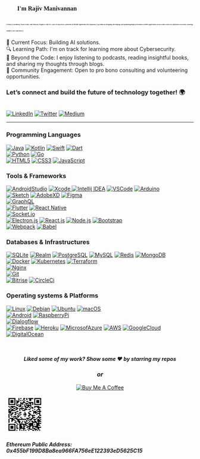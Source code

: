 <h3><span style="font-family:Nunito; font-size:1em;">👋🏼 I'm Rajiv Manivannan</h3></span>

<h4 align="centre">


<span style="font-family:Nunito; font-size:0.3em;">A Senior Consultant, Team Leader, and Software Engineer with 13+ years of experience, primarily in Mobile Application Development. I specialize in designing, developing, and optimizing high-performance mobile applications across native and cross-platform ecosystems, ensuring seamless user experiences.

</span>

</h4>

🚀  Current Focus: Building AI solutions.  
🔍  Learning Path: I'm on track for learning more about Cybersecurity.  
📖  Beyond the Code: I enjoy listening to podcasts, reading insightful books, and sharing my thoughts through blogs.  
🤝  Community Engagement: Open to pro bono consulting and volunteering opportunities.  

  
 
<h3 align="left">Let’s connect and build the future of technology together! 🌍</h3>
</br>
<a href="https://www.linkedin.com/in/rajivmanivannan" target="_blank"><img src="https://img.shields.io/badge/LinkedIn-0077B5?style=for-the-badge&logo=linkedin&logoColor=white" alt="LinkedIn"></a> 
<a href="https://twitter.com/rajivmanivannan" target="_blank"><img src="https://img.shields.io/badge/Twitter-1DA1F2?style=for-the-badge&logo=twitter&logoColor=white" alt="Twitter"></a> 
<a href="https://medium.com/@rajivmanivannan" target="_blank"><img src="https://img.shields.io/badge/Medium-12100E?style=for-the-badge&logo=medium&logoColor=white" alt="Medium"></a>
<br>

---  
<h3>Programming Languages</h3>

[![Java](https://img.shields.io/badge/Java-000?&logo=Java)](https://www.java.com)
[![Kotlin](https://img.shields.io/badge/Kotlin-000?&logo=Kotlin)](https://kotlinlang.org)
[![Swift](https://img.shields.io/badge/Swift-000?&logo=Swift)](https://developer.apple.com/swift)
[![Dart](https://img.shields.io/badge/Dart-000?&logo=Dart)](https://dart.dev)  
[![Python](https://img.shields.io/badge/Python-000?&logo=Python)](https://www.python.org)
[![Go](https://img.shields.io/badge/Go-000?&logo=Go)](https://golang.org)  
[![HTML5](https://img.shields.io/badge/HTML5-000?&logo=html5)](https://developer.mozilla.org/en-US/docs/Glossary/HTML5)
[![CSS3](https://img.shields.io/badge/CSS3-000?&logo=css3)](https://developer.mozilla.org/en-US/docs/Web/CSS)
[![JavaScript](https://img.shields.io/badge/JavaScript-000?&logo=JavaScript)](https://developer.mozilla.org/en-US/docs/Web/JavaScript)  

<h3>Tools & Frameworks</h3>

[![AndroidStudio](https://img.shields.io/badge/AndroidStudio-000?&logo=AndroidStudio)](https://developer.android.com/studio)
[![Xcode](https://img.shields.io/badge/Xcode-000?&logo=xcode)
![Intellij IDEA](https://img.shields.io/badge/IntellijIDEA-000?&logo=IntellijIDEA)](https://www.jetbrains.com/idea)
[![VSCode](https://img.shields.io/badge/VisualStudioCode-000?&logo=VisualStudioCode)](https://code.visualstudio.com)
[![Arduino](https://img.shields.io/badge/Arduino-000?&logo=Arduino)](https://www.arduino.cc)  
[![Sketch](https://img.shields.io/badge/Sketch-000?&logo=Sketch)](https://www.sketch.com)
[![AdobeXD](https://img.shields.io/badge/AdobeXD-000?&logo=AdobeXD)](https://www.adobe.com/products/xd.html)
[![Figma](https://img.shields.io/badge/Figma-000?&logo=Figma)](https://www.figma.com)  
[![GraphQL](https://img.shields.io/badge/GraphQL-000?&logo=GraphQL)](https://graphql.org)  
[![Flutter](https://img.shields.io/badge/Flutter-000?&logo=Flutter)](https://flutter.dev)
[![React Native](https://img.shields.io/badge/React_Native-000?&logo=React)](https://reactnative.dev)  
[![Socket.io](https://img.shields.io/badge/Socket.io-000?&logo=Socket.io)](https://socket.io)  
[![Electron.js](https://img.shields.io/badge/Electron.js-000?&logo=Electron)](https://www.electronjs.org)
[![React.js](https://img.shields.io/badge/React.js-000?&logo=React)](https://reactjs.org)
[![Node.js](https://img.shields.io/badge/Node.js-000?&logo=Node.js)](https://nodejs.org)
[![Bootstrap](https://img.shields.io/badge/Bootstrap-000?&logo=Bootstrap)](https://getbootstrap.com)  
[![Webpack](https://img.shields.io/badge/Webpack-000?&logo=Webpack)](https://webpack.js.org)
[![Babel](https://img.shields.io/badge/Babel-000?&logo=Babel)](https://babeljs.io)

<h3>Databases & Infrastructures</h3>

[![SQLite](https://img.shields.io/badge/SQLite-000?&logo=SQLite)](https://www.sqlite.org/index.html)
[![Realm](https://img.shields.io/badge/Realm-000?&logo=Realm)](https://realm.io)
[![PostgreSQL](https://img.shields.io/badge/PostgreSQL-000?&logo=PostgreSQL)](https://www.postgresql.org)
[![MySQL](https://img.shields.io/badge/MySQL-000?&logo=MySQL)](https://www.mysql.com)
[![Redis](https://img.shields.io/badge/Redis-000?&logo=Redis)](https://redis.io)
[![MongoDB](https://img.shields.io/badge/MongoDB-000?&logo=MongoDB)](https://www.mongodb.com)  
[![Docker](https://img.shields.io/badge/Docker-000?&logo=Docker)](https://www.docker.com)
[![Kubernetes](https://img.shields.io/badge/Kubernetes-000?&logo=Kubernetes)](https://kubernetes.io)
[![Terraform](https://img.shields.io/badge/Terraform-000?&logo=Terraform)](https://www.terraform.io)  
[![Nginx](https://img.shields.io/badge/Nginx-000?&logo=Nginx)](https://www.nginx.com)  
[![Git](https://img.shields.io/badge/Git-000?&logo=Git)](https://git-scm.com)  
[![Bitrise](https://img.shields.io/badge/Bitrise-000?&logo=Bitrise)](https://www.bitrise.io)
[![CircleCi](https://img.shields.io/badge/CircleCi-000?&logo=CircleCi)](https://circleci.com)

<h3>Operating systems & Platforms</h3>

[![Linux](https://img.shields.io/badge/Linux-000?&logo=Linux)](https://www.linux.org)
[![Debian](https://img.shields.io/badge/Debian-000?&logo=Debian)](https://www.debian.org)
[![Ubuntu](https://img.shields.io/badge/Ubuntu-000?&logo=Ubuntu)](https://ubuntu.com)
[![macOS](https://img.shields.io/badge/macOS-000?&logo=macOS)](https://www.apple.com/in/macos)  
[![Android](https://img.shields.io/badge/Android-000?&logo=Android)](https://www.android.com)
[![RaspberryPi](https://img.shields.io/badge/RaspberryPi-000?&logo=RaspberryPi)](https://www.raspberrypi.org)  
[![Dialogflow](https://img.shields.io/badge/Dialogflow-000?&logo=Dialogflow)](https://cloud.google.com/dialogflow)  
[![Firebase](https://img.shields.io/badge/Firebase-000?&logo=Firebase)](https://firebase.google.com)
[![Heroku](https://img.shields.io/badge/Heroku-000?&logo=Heroku)](https://www.heroku.com)
[![MicrosofAzure](https://img.shields.io/badge/Azure-000?&logo=MicrosoftAzure)](https://www.heroku.com)
[![AWS](https://img.shields.io/badge/AWS-000?&logo=amazon)](https://aws.amazon.com)
[![GoogleCloud](https://img.shields.io/badge/GoogleCloud-000?&logo=GoogleCloud)](https://cloud.google.com)
[![DigitalOcean](https://img.shields.io/badge/DigitalOcean-000?&logo=DigitalOcean)](https://www.digitalocean.com)  

<br><h4 align="center"><i>Liked some of my work? Show some ❤️ by starring my repos</i></h4>
<h3 align="center"><i>or</i></h3>
<p align="center"> 
<a href="https://www.buymeacoffee.com/rajivmanivannan" target="_blank"><img src="https://cdn.buymeacoffee.com/buttons/default-blue.png" alt="Buy Me A Coffee" height="41" width="174">
</a>
</p>
<img src="./Rajiv_Ethereum_QR_Code.png" alt="Donate Ethereum" height="100" width="100"/>  
<h4><i>Ethereum Public Address: </br> 0x455bF199D8Ba8ea966FA756eE122393eD5625C15</i></h4>

